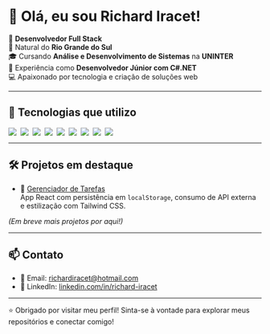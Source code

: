 # 👋 Olá, eu sou Richard Iracet!

🎯 **Desenvolvedor Full Stack**  
📍 Natural do **Rio Grande do Sul**  
🎓 Cursando **Análise e Desenvolvimento de Sistemas** na **UNINTER**  
💼 Experiência como **Desenvolvedor Júnior com C#.NET**  
💻 Apaixonado por tecnologia e criação de soluções web

---

## 🚀 Tecnologias que utilizo

<div style="display: flex; flex-wrap: wrap; gap: 8px;">
  <img src="https://img.shields.io/badge/HTML5-E34F26?style=for-the-badge&logo=html5&logoColor=fff" />
  <img src="https://img.shields.io/badge/CSS3-1572B6?style=for-the-badge&logo=css3&logoColor=fff" />
  <img src="https://img.shields.io/badge/JavaScript-F7DF1E?style=for-the-badge&logo=javascript&logoColor=000" />
  <img src="https://img.shields.io/badge/React-20232A?style=for-the-badge&logo=react&logoColor=61DAFB" />
  <img src="https://img.shields.io/badge/TailwindCSS-06B6D4?style=for-the-badge&logo=tailwindcss&logoColor=fff" />
  <img src="https://img.shields.io/badge/Bootstrap-563D7C?style=for-the-badge&logo=bootstrap&logoColor=fff" />
  <img src="https://img.shields.io/badge/Node.js-339933?style=for-the-badge&logo=nodedotjs&logoColor=fff" />
  <img src="https://img.shields.io/badge/C%23-68217A?style=for-the-badge&logo=csharp&logoColor=fff" />
  <img src="https://img.shields.io/badge/.NET-512BD4?style=for-the-badge&logo=dotnet&logoColor=fff" />
</div>

---

## 🛠 Projetos em destaque

- 🔹 [Gerenciador de Tarefas](https://github.com/Richard-Iracet/Gerenciador-de-Tarefas)  
  App React com persistência em `localStorage`, consumo de API externa e estilização com Tailwind CSS.

_(Em breve mais projetos por aqui!)_

---

## 📫 Contato

- 📧 Email: [richardiracet@hotmail.com](mailto:richardiracet@hotmail.com)  
- 💼 LinkedIn: [linkedin.com/in/richard-iracet](https://linkedin.com/in/richard-iracet)

---

⭐ Obrigado por visitar meu perfil! Sinta-se à vontade para explorar meus repositórios e conectar comigo!
